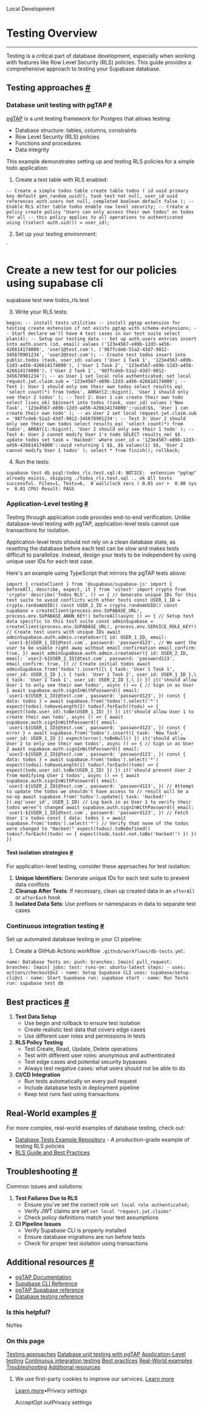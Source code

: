 Local Development

# Testing Overview

* * *

Testing is a critical part of database development, especially when working with features like Row Level Security (RLS) policies. This guide provides a comprehensive approach to testing your Supabase database.

## Testing approaches [\#](https://supabase.com/docs/guides/local-development/testing/overview\#testing-approaches)

### Database unit testing with pgTAP [\#](https://supabase.com/docs/guides/local-development/testing/overview\#database-unit-testing-with-pgtap)

[pgTAP](https://pgtap.org/) is a unit testing framework for Postgres that allows testing:

- Database structure: tables, columns, constraints
- Row Level Security (RLS) policies
- Functions and procedures
- Data integrity

This example demonstrates setting up and testing RLS policies for a simple todo application:

1. Create a test table with RLS enabled:



`
   -- Create a simple todos table
create table todos (
id uuid primary key default gen_random_uuid(),
task text not null,
user_id uuid references auth.users not null,
completed boolean default false
);
   -- Enable RLS
alter table todos enable row level security;
   -- Create a policy
create policy "Users can only access their own todos"
on todos for all -- this policy applies to all operations
to authenticated
using ((select auth.uid()) = user_id);
`

2. Set up your testing environment:



`
# Create a new test for our policies using supabase cli
supabase test new todos_rls.test
`

3. Write your RLS tests:



`
begin;
   -- install tests utilities
   -- install pgtap extension for testing
create extension if not exists pgtap with schema extensions;
   -- Start declare we'll have 4 test cases in our test suite
select plan(4);
   -- Setup our testing data
   -- Set up auth.users entries
insert into auth.users (id, email) values
   	('123e4567-e89b-12d3-a456-426614174000', 'user1@test.com'),
   	('987fcdeb-51a2-43d7-9012-345678901234', 'user2@test.com');
   -- Create test todos
insert into public.todos (task, user_id) values
   	('User 1 Task 1', '123e4567-e89b-12d3-a456-426614174000'),
   	('User 1 Task 2', '123e4567-e89b-12d3-a456-426614174000'),
   	('User 2 Task 1', '987fcdeb-51a2-43d7-9012-345678901234');
   -- as User 1
set local role authenticated;
set local request.jwt.claim.sub = '123e4567-e89b-12d3-a456-426614174000';
   -- Test 1: User 1 should only see their own todos
select results_eq(
   	'select count(*) from todos',
   	ARRAY[2::bigint],
   	'User 1 should only see their 2 todos'
);
   -- Test 2: User 1 can create their own todo
select lives_ok(
   	$$insert into todos (task, user_id) values ('New Task', '123e4567-e89b-12d3-a456-426614174000'::uuid)$$,
   	'User 1 can create their own todo'
);
   -- as User 2
set local request.jwt.claim.sub = '987fcdeb-51a2-43d7-9012-345678901234';
   -- Test 3: User 2 should only see their own todos
select results_eq(
   	'select count(*) from todos',
   	ARRAY[1::bigint],
   	'User 2 should only see their 1 todo'
);
   -- Test 4: User 2 cannot modify User 1's todo
SELECT results_ne(
   	$$ update todos set task = 'Hacked!' where user_id = '123e4567-e89b-12d3-a456-426614174000'::uuid returning 1 $$,
   	$$ values(1) $$,
   	'User 2 cannot modify User 1 todos'
);
select * from finish();
rollback;
`

4. Run the tests:



`
supabase test db
psql:todos_rls.test.sql:4: NOTICE:  extension "pgtap" already exists, skipping
./todos_rls.test.sql .. ok
All tests successful.
Files=1, Tests=6,  0 wallclock secs ( 0.01 usr +  0.00 sys =  0.01 CPU)
Result: PASS
`


### Application-Level testing [\#](https://supabase.com/docs/guides/local-development/testing/overview\#application-level-testing)

Testing through application code provides end-to-end verification. Unlike database-level testing with pgTAP, application-level tests cannot use transactions for isolation.

Application-level tests should not rely on a clean database state, as resetting the database before each test can be slow and makes tests difficult to parallelize.
Instead, design your tests to be independent by using unique user IDs for each test case.

Here's an example using TypeScript that mirrors the pgTAP tests above:

``
import { createClient } from '@supabase/supabase-js'
import { beforeAll, describe, expect, it } from 'vitest'
import crypto from 'crypto'
describe('Todos RLS', () => {
// Generate unique IDs for this test suite to avoid conflicts with other tests
const USER_1_ID = crypto.randomUUID()
const USER_2_ID = crypto.randomUUID()
const supabase = createClient(process.env.SUPABASE_URL!, process.env.SUPABASE_ANON_KEY!)
beforeAll(async () => {
    // Setup test data specific to this test suite
    const adminSupabase = createClient(process.env.SUPABASE_URL!, process.env.SERVICE_ROLE_KEY!)
    // Create test users with unique IDs
    await adminSupabase.auth.admin.createUser({
      id: USER_1_ID,
      email: `user1-${USER_1_ID}@test.com`,
      password: 'password123',
      // We want the user to be usable right away without email confirmation
      email_confirm: true,
    })
    await adminSupabase.auth.admin.createUser({
      id: USER_2_ID,
      email: `user2-${USER_2_ID}@test.com`,
      password: 'password123',
      email_confirm: true,
    })
    // Create initial todos
    await adminSupabase.from('todos').insert([\
      { task: 'User 1 Task 1', user_id: USER_1_ID },\
      { task: 'User 1 Task 2', user_id: USER_1_ID },\
      { task: 'User 2 Task 1', user_id: USER_2_ID },\
    ])
})
it('should allow User 1 to only see their own todos', async () => {
    // Sign in as User 1
    await supabase.auth.signInWithPassword({
      email: `user1-${USER_1_ID}@test.com`,
      password: 'password123',
    })
    const { data: todos } = await supabase.from('todos').select('*')
    expect(todos).toHaveLength(2)
    todos?.forEach((todo) => {
      expect(todo.user_id).toBe(USER_1_ID)
    })
})
it('should allow User 1 to create their own todo', async () => {
    await supabase.auth.signInWithPassword({
      email: `user1-${USER_1_ID}@test.com`,
      password: 'password123',
    })
    const { error } = await supabase.from('todos').insert({ task: 'New Task', user_id: USER_1_ID })
    expect(error).toBeNull()
})
it('should allow User 2 to only see their own todos', async () => {
    // Sign in as User 2
    await supabase.auth.signInWithPassword({
      email: `user2-${USER_2_ID}@test.com`,
      password: 'password123',
    })
    const { data: todos } = await supabase.from('todos').select('*')
    expect(todos).toHaveLength(1)
    todos?.forEach((todo) => {
      expect(todo.user_id).toBe(USER_2_ID)
    })
})
it('should prevent User 2 from modifying User 1 todos', async () => {
    await supabase.auth.signInWithPassword({
      email: `user2-${USER_2_ID}@test.com`,
      password: 'password123',
    })
    // Attempt to update the todos we shouldn't have access to
    // result will be a no-op
    await supabase.from('todos').update({ task: 'Hacked!' }).eq('user_id', USER_1_ID)
    // Log back in as User 1 to verify their todos weren't changed
    await supabase.auth.signInWithPassword({
      email: `user1-${USER_1_ID}@test.com`,
      password: 'password123',
    })
    // Fetch User 1's todos
    const { data: todos } = await supabase.from('todos').select('*')
    // Verify that none of the todos were changed to "Hacked!"
    expect(todos).toBeDefined()
    todos?.forEach((todo) => {
      expect(todo.task).not.toBe('Hacked!')
    })
})
})
``

#### Test isolation strategies [\#](https://supabase.com/docs/guides/local-development/testing/overview\#test-isolation-strategies)

For application-level testing, consider these approaches for test isolation:

1. **Unique Identifiers**: Generate unique IDs for each test suite to prevent data conflicts
2. **Cleanup After Tests**: If necessary, clean up created data in an `afterAll` or `afterEach` hook
3. **Isolated Data Sets**: Use prefixes or namespaces in data to separate test cases

### Continuous integration testing [\#](https://supabase.com/docs/guides/local-development/testing/overview\#continuous-integration-testing)

Set up automated database testing in your CI pipeline:

1. Create a GitHub Actions workflow `.github/workflows/db-tests.yml`:

`
name: Database Tests
on:
push:
    branches: [main]
pull_request:
    branches: [main]
jobs:
test:
    runs-on: ubuntu-latest
    steps:
      - uses: actions/checkout@v2
      - name: Setup Supabase CLI
        uses: supabase/setup-cli@v1
      - name: Start Supabase
        run: supabase start
      - name: Run Tests
        run: supabase test db
`

## Best practices [\#](https://supabase.com/docs/guides/local-development/testing/overview\#best-practices)

1. **Test Data Setup**
   - Use begin and rollback to ensure test isolation
   - Create realistic test data that covers edge cases
   - Use different user roles and permissions in tests
2. **RLS Policy Testing**
   - Test Create, Read, Update, Delete operations
   - Test with different user roles: anonymous and authenticated
   - Test edge cases and potential security bypasses
   - Always test negative cases: what users should not be able to do
3. **CI/CD Integration**
   - Run tests automatically on every pull request
   - Include database tests in deployment pipeline
   - Keep test runs fast using transactions

## Real-World examples [\#](https://supabase.com/docs/guides/local-development/testing/overview\#real-world-examples)

For more complex, real-world examples of database testing, check out:

- [Database Tests Example Repository](https://github.com/usebasejump/basejump/tree/main/supabase/tests/database) \- A production-grade example of testing RLS policies
- [RLS Guide and Best Practices](https://github.com/orgs/supabase/discussions/14576)

## Troubleshooting [\#](https://supabase.com/docs/guides/local-development/testing/overview\#troubleshooting)

Common issues and solutions:

1. **Test Failures Due to RLS**
   - Ensure you've set the correct role `set local role authenticated;`
   - Verify JWT claims are set `set local "request.jwt.claims"`
   - Check policy definitions match your test assumptions
2. **CI Pipeline Issues**
   - Verify Supabase CLI is properly installed
   - Ensure database migrations are run before tests
   - Check for proper test isolation using transactions

## Additional resources [\#](https://supabase.com/docs/guides/local-development/testing/overview\#additional-resources)

- [pgTAP Documentation](https://pgtap.org/)
- [Supabase CLI Reference](https://supabase.com/docs/reference/cli/supabase-test)
- [pgTAP Supabase reference](https://supabase.com/docs/guides/database/extensions/pgtap?queryGroups=database-method&database-method=sql#testing-rls-policies)
- [Database testing reference](https://supabase.com/docs/guides/database/testing)

### Is this helpful?

NoYes

### On this page

[Testing approaches](https://supabase.com/docs/guides/local-development/testing/overview#testing-approaches) [Database unit testing with pgTAP](https://supabase.com/docs/guides/local-development/testing/overview#database-unit-testing-with-pgtap) [Application-Level testing](https://supabase.com/docs/guides/local-development/testing/overview#application-level-testing) [Continuous integration testing](https://supabase.com/docs/guides/local-development/testing/overview#continuous-integration-testing) [Best practices](https://supabase.com/docs/guides/local-development/testing/overview#best-practices) [Real-World examples](https://supabase.com/docs/guides/local-development/testing/overview#real-world-examples) [Troubleshooting](https://supabase.com/docs/guides/local-development/testing/overview#troubleshooting) [Additional resources](https://supabase.com/docs/guides/local-development/testing/overview#additional-resources)

1. We use first-party cookies to improve our services. [Learn more](https://supabase.com/privacy#8-cookies-and-similar-technologies-used-on-our-european-services)



   [Learn more](https://supabase.com/privacy#8-cookies-and-similar-technologies-used-on-our-european-services)•Privacy settings





   AcceptOpt outPrivacy settings
